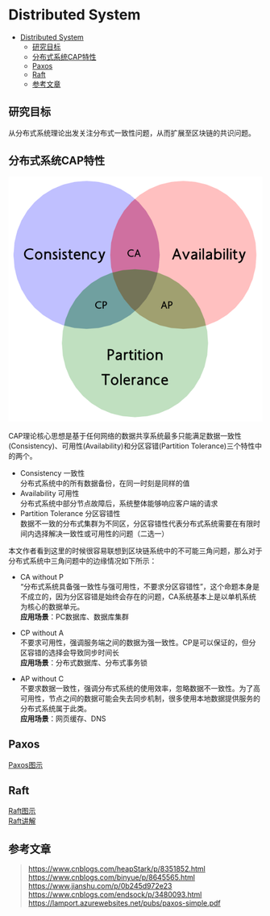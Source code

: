 # Distributed System
<!-- TOC -->

- [Distributed System](#distributed-system)
    - [研究目标](#研究目标)
    - [分布式系统CAP特性](#分布式系统cap特性)
    - [Paxos](#paxos)
    - [Raft](#raft)
    - [参考文章](#参考文章)

<!-- /TOC -->

## 研究目标
从分布式系统理论出发关注分布式一致性问题，从而扩展至区块链的共识问题。

## 分布式系统CAP特性

![avatar](/Theory/Resource/CAP.png)

CAP理论核心思想是基于任何网络的数据共享系统最多只能满足数据一致性(Consistency)、可用性(Availability)和分区容错(Partition Tolerance)三个特性中的两个。

- Consistency 一致性  
  分布式系统中的所有数据备份，在同一时刻是同样的值
- Availability 可用性  
  分布式系统中部分节点故障后，系统整体能够响应客户端的请求
- Partition Tolerance 分区容错性  
  数据不一致的分布式集群为不同区，分区容错性代表分布式系统需要在有限时间内选择解决一致性或可用性的问题（二选一）

本文作者看到这里的时候很容易联想到区块链系统中的不可能三角问题，那么对于分布式系统中三角问题中的边缘情况如下所示：

- CA without P  
  “分布式系统具备强一致性与强可用性，不要求分区容错性”，这个命题本身是不成立的，因为分区容错是始终会存在的问题，CA系统基本上是以单机系统为核心的数据单元。  
  **应用场景**：PC数据库、数据库集群

- CP without A   
  不要求可用性，强调服务端之间的数据为强一致性。CP是可以保证的，但分区容错的选择会导致同步时间长  
  **应用场景**：分布式数据库、分布式事务锁

- AP without C  
  不要求数据一致性，强调分布式系统的使用效率，忽略数据不一致性。为了高可用性，节点之间的数据可能会失去同步机制，很多使用本地数据提供服务的分布式系统属于此类。  
  **应用场景**：网页缓存、DNS

## Paxos 
[Paxos图示](https://www.jdon.com/artichect/paxos.html)


## Raft
[Raft图示](https://www.jdon.com/artichect/raft.html)  
[Raft讲解](https://www.cnblogs.com/hzmark/p/raft.html)  

## 参考文章

> https://www.cnblogs.com/heapStark/p/8351852.html  
> https://www.cnblogs.com/binyue/p/8645565.html  
> https://www.jianshu.com/p/0b245d972e23  
> https://www.cnblogs.com/endsock/p/3480093.html  
> https://lamport.azurewebsites.net/pubs/paxos-simple.pdf  